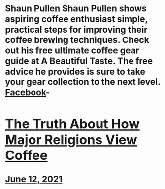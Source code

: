 # Shaun Pullen Shaun Pullen shows aspiring coffee enthusiast simple, practical steps for improving their coffee brewing techniques. Check out his free ultimate coffee gear guide at A Beautiful Taste. The free advice he provides is sure to take your gear collection to the next level. [Facebook](https://www.facebook.com/abeautifultaste)- [<h2>The Truth About How Major Religions View Coffee</h2>June 12, 2021](https://ineedcoffee.com/truth-major-religions-view-coffee/)